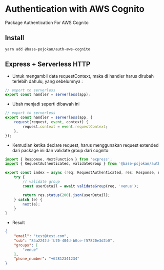 # Authentication with AWS Cognito

Package Authentication For AWS Cognito

## Install

```
yarn add @base-pojokan/auth-aws-cognito
```


## Express + Serverless HTTP

- Untuk mengambil data requestContext, maka di handler harus dirubah terlebih dahulu, yang sebelumnya :

```js
// export to serverless
export const handler = serverless(app);
```

- Ubah menjadi seperti dibawah ini

```js
// export to serverless
export const handler = serverless(app, {
    request(request, event, context) {
        request.context = event.requestContext;
    },
});
```

- Kemudian ketika declare request, harus menggunakan request extended dari package ini dan validate group dari cognito

```js
import { Response, NextFunction } from 'express';
import { RequestAuthenticated, validateGroup } from '@base-pojokan/auth-aws-cognito';

export const index = async (req: RequestAuthenticated, res: Response, next: NextFunction) => {
    try {
        // validate group
        const userDetail = await validateGroup(req, 'venue');

        return res.status(200).json(userDetail);
    } catch (e) {
        next(e);
    }
}
```

- Result

```json
{
    "email": "test@test.com",
    "sub": "84a2242d-fb70-404d-b0ce-f57820e3d2b0",
    "groups": [
        "venue"
    ],
    "phone_number": "+62812341234"
}
```